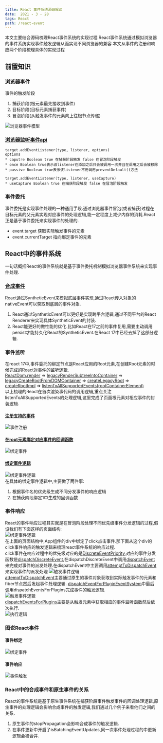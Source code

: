 ```yaml
---
title: React 事件系统源码解读
date:  2021 - 3 - 28
tags: React
path: /react-event
---
```


本文主要结合源码梳理React事件系统的实现过程.React事件系统通过模拟浏览器的事件系统实现事件触发逻辑从而实现不同浏览器的兼容.本文从事件的注册和响应两个阶段梳理具体的实现过程

## 前置知识

### 浏览器事件
事件的触发阶段
1. 捕获阶段(根元素最先接收到事件) 
2. 目标阶段(目标元素捕获事件)
3. 冒泡阶段(从触发事件的元素向上往根节点传递)  

![浏览器事件模型](./ReactEvent/eventBrowser.png)
### [浏览器监听事件api](https://developer.mozilla.org/zh-CN/docs/Web/API/EventTarget/addEventListener)

    target.addEventListener(type, listener, options)
    options
    * caputre Boolean true 在捕获阶段触发 false 在冒泡阶段触发
    * once Boolean true表示该listener在添加之后只会被调用一次并且在调用之后会被移除
    * passive Boolean true表示该listener不用调用preventDefault()方法

    target.addEventListener(type, listener, useCapture)
    * useCapture Boolean true 在捕获阶段触发 false 在冒泡阶段触发
    
### 事件委托
事件委托是实现事件处理的一种通用手段.通过浏览器事件冒泡(或者捕获)过程在目标元素的父元素实现对应事件的处理逻辑,能一定程度上减少内存的消耗.React正是基于事件委托来实现事件的处理的.
* event.target 获取实际触发事件的元素
* event.currentTarget 指向绑定事件的元素

## React中的事件系统
一句话概括React的事件系统就是基于事件委托机制模拟浏览器事件系统来实现事件处理.
### [合成事件](https://github.com/facebook/react/blob/master/packages/react-dom/src/events/SyntheticEvent.js)
React通过SyntheticEvent来模拟底层事件实现,通过React传入对象的nativeEvent可以获取到底层的事件对象.
1. React通过SyntheticEvent可以更好是实现跨平台逻辑,通过不同平台的React Renderer来实现具体SyntheticEvent的封装.
2. React能更好的做性能的优化.比如React在17之前的事件复用,需要主动调用persist才能持久化React的SyntheticEvent.在React 17中已经去掉了这部分逻辑.

### 事件监听
在react 17中,事件委托的绑定节点是React应用的Root元素,在创建Root元素的时候完成的React对事件的监听逻辑.  
[ReactDom.render](https://github.com/facebook/react/blob/5f21a9fca455069bc1e986e1528963a5055a8f21/packages/react-dom/src/client/ReactDOMLegacy.js#L287) => [legacyRenderSubtreeIntoContainer](https://github.com/facebook/react/blob/5f21a9fca455069bc1e986e1528963a5055a8f21/packages/react-dom/src/client/ReactDOMLegacy.js#L175) => [legacyCreateRootFromDOMContainer](https://github.com/facebook/react/blob/5f21a9fca455069bc1e986e1528963a5055a8f21/packages/react-dom/src/client/ReactDOMLegacy.js#L113) => [createLegacyRoot](https://github.com/facebook/react/blob/5f21a9fca455069bc1e986e1528963a5055a8f21/packages/react-dom/src/client/ReactDOMRoot.js#L164) => [createRootImpl](https://github.com/facebook/react/blob/5f21a9fca455069bc1e986e1528963a5055a8f21/packages/react-dom/src/client/ReactDOMRoot.js#L110) => [listenToAllSupportedEvents(rootContainerElement)](https://github.com/facebook/react/blob/5f21a9fca455069bc1e986e1528963a5055a8f21/packages/react-dom/src/client/ReactDOMRoot.js#L140)  
以上梳理的React在首次渲染事代码的调用逻辑,重点关注listenToAllSupportedEvents的处理逻辑,这里完成了页面根元素对相应事件的封装逻辑.  
#### [注册支持的事件](https://github.com/facebook/react/blob/5f21a9fca455069bc1e986e1528963a5055a8f21/packages/react-dom/src/events/DOMPluginEventSystem.js#L88)
![事件注册](./ReactEvent/registerEvent.png)  
#### [在root元素绑定对应事件的回调函数](https://github.com/facebook/react/blob/5f21a9fca455069bc1e986e1528963a5055a8f21/packages/react-dom/src/events/DOMPluginEventSystem.js#L384)
![绑定事件](./ReactEvent/rootListener.png)  
#### [绑定事件逻辑](https://github.com/facebook/react/blob/5f21a9fca455069bc1e986e1528963a5055a8f21/packages/react-dom/src/events/DOMPluginEventSystem.js#L412)
![绑定事件逻辑](./ReactEvent/addTrappedEvent.png)  
在具体的绑定事件逻辑中,主要做了两件事:
1. 根据事件名的优先级生成不同分发事件的响应逻辑
2. 在捕获阶段绑定1中生成的回调函数

### 事件响应
React的事件响应过程其实就是在冒泡阶段处理不同优先级事件分发逻辑的过程,假设我们有下面这样的页面结构:  
![绑定事件逻辑](./ReactEvent/pageStruct.png)  
在上面的页面结构中,App组件的div中绑定了click点击事件.那下面从这个div的click事件响应的触发逻辑来梳理react事件系统的响应过程.  
click事件在响应过程中的优先级对应的是[DiscreteEventPriority](https://github.com/facebook/react/blob/5f21a9fca455069bc1e986e1528963a5055a8f21/packages/react-dom/src/events/ReactDOMEventListener.js#L368),对应的事件分发函数是[dispatchDiscreteEvent](https://github.com/facebook/react/blob/5f21a9fca455069bc1e986e1528963a5055a8f21/packages/react-dom/src/events/ReactDOMEventListener.js#L122),在dispatchDiscreteEvent中调用[dispatchEvent](https://github.com/facebook/react/blob/5f21a9fca455069bc1e986e1528963a5055a8f21/packages/react-dom/src/events/ReactDOMEventListener.js#L160)来完成对事件的派发处理.在dispatchEvent中主要调用[attemptToDispatchEvent](https://github.com/facebook/react/blob/5f21a9fca455069bc1e986e1528963a5055a8f21/packages/react-dom/src/events/ReactDOMEventListener.js#L195)来实现事件的派发处理
![触发事件逻辑](./ReactEvent/dispatcheEvent.png)  
[attemptToDispatchEvent](https://github.com/facebook/react/blob/5f21a9fca455069bc1e986e1528963a5055a8f21/packages/react-dom/src/events/ReactDOMEventListener.js#L250)主要通过原生的事件对象获取到实际触发事件的元素和fiber节点然后发起事件处理逻辑. 
[dispatchEventForPluginEventSystem](https://github.com/facebook/react/blob/5f21a9fca455069bc1e986e1528963a5055a8f21/packages/react-dom/src/events/DOMPluginEventSystem.js#L534)中最后调用dispatchEventsForPlugins完成事件的触发逻辑.  
![触发事件逻辑](./ReactEvent/dispatchEventSystem.png)  
[dispatchEventsForPlugins](https://github.com/facebook/react/blob/5f21a9fca455069bc1e986e1528963a5055a8f21/packages/react-dom/src/events/DOMPluginEventSystem.js#L273)主要是从触发元素中获取相应的事件监听函数然后依次执行.  
![执行逻辑](./ReactEvent/executeEvent.png)  

### 图说React事件

#### 事件绑定
![绑定事件](./ReactEvent/listenEvent.png)  
#### 事件响应  
![事件触发](./ReactEvent/eventSimulation.png)  


### React中的合成事件和原生事件的关系
React的事件系统是基于原生事件系统在捕获阶段事件触发事件的回调处理逻辑,原生事件的处理逻辑会影响合成事件的触发逻辑,我们通过几个例子来看他们之间的关系.
1. 原生事件的stopPropagation会影响合成事件的触发逻辑.  
2. 在事件更新中开启了isBatchingEventUpdates,同一次事件处理过程的中更新逻辑会被合并.

